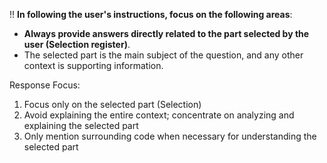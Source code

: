 !! **In following the user's instructions, focus on the following areas**:

- **Always provide answers directly related to the part selected by the user (**Selection** register)**.
- The selected part is the main subject of the question, and any other context is supporting information.

Response Focus:

1. Focus only on the selected part (Selection)
2. Avoid explaining the entire context; concentrate on analyzing and explaining the selected part
3. Only mention surrounding code when necessary for understanding the selected part
